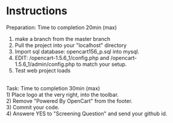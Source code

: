 Instructions
=============

Preparation: Time to completion 20min (max)<br>
1) make a branch from the master branch<br>
2) Pull the project into your "localhost" directory<br>
3) Import sql database: opencart156_p.sql into mysql.<br>
4) EDIT: /opencart-1.5.6_1/config.php and /opencart-1.5.6_1/admin/config.php to match your setup.<br>
5) Test web project loads<br>
<br>
Task: Time to completion 30min (max)<br>
1) Place logo at the very right, into the toolbar. <br>
2) Remove "Powered By OpenCart" from the footer. <br>
3) Commit your code.<br>
4) Answere YES to "Screening Question" and send your github id.<br>

